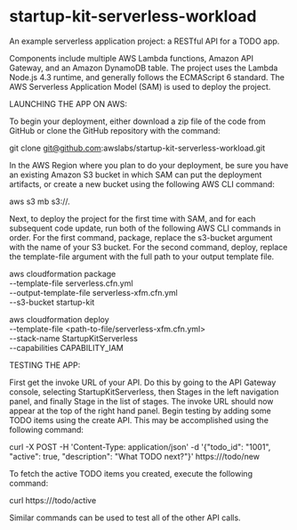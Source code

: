 # startup-kit-serverless-workload

An example serverless application project:  a RESTful API for a TODO app.

Components include multiple AWS Lambda functions, Amazon API Gateway, and an 
Amazon DynamoDB table.  The project uses the Lambda Node.js 4.3 runtime, and 
generally follows the ECMAScript 6 standard.  The AWS Serverless Application 
Model (SAM) is used to deploy the project. 

LAUNCHING THE APP ON AWS:

To begin your deployment, either download a zip file of the code from GitHub 
or clone the GitHub repository with the command:  

  git clone git@github.com:awslabs/startup-kit-serverless-workload.git

In the AWS Region where you plan to do your deployment, be sure you have an 
existing Amazon S3 bucket in which SAM can put the deployment artifacts, or 
create a new bucket using the following AWS CLI command:  

  aws s3 mb s3://<your-bucket-name>.  


Next, to deploy the project for the first time with SAM, and for each subsequent 
code update, run both of the following AWS CLI commands in order.  For the 
first command, package, replace the s3-bucket argument with the name of your 
S3 bucket.  For the second command, deploy, replace the template-file argument 
with the full path to your output template file.

aws cloudformation package \
--template-file serverless.cfn.yml \
--output-template-file serverless-xfm.cfn.yml \
--s3-bucket startup-kit

aws cloudformation deploy \
--template-file <path-to-file/serverless-xfm.cfn.yml> \
--stack-name StartupKitServerless \
--capabilities CAPABILITY_IAM

TESTING THE APP:

First get the invoke URL of your API.  Do this by going to the API Gateway console, 
selecting StartupKitServerless, then Stages in the left navigation panel, and finally 
Stage in the list of stages.  The invoke URL should now appear at the top of the right 
hand panel.  Begin testing by adding some TODO items using the create API.  This may 
be accomplished using the following command: 

   curl -X POST -H 'Content-Type: application/json' -d '{"todo_id": "1001", "active": true, "description": "What TODO next?"}' https://<invoke-URL-for-your-API>/todo/new

To fetch the active TODO items you created, execute the following command:

   curl https://<invoke-URL-for-your-API>/todo/active

Similar commands can be used to test all of the other API calls.


